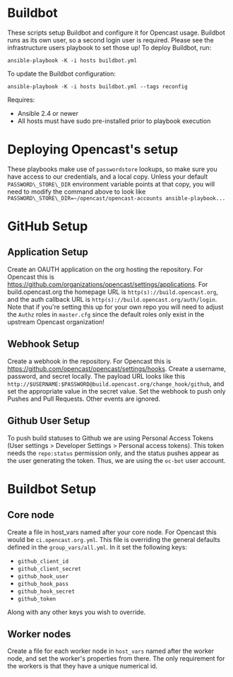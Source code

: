 Buildbot
==========

These scripts setup Buildbot and configure it for Opencast usage.  Buildbot runs as its own user, so a second login user
is required.  Please see the infrastructure users playbook to set those up!  To deploy Buildbot, run:

    ansible-playbook -K -i hosts buildbot.yml

To update the Buildbot configuration:

    ansible-playbook -K -i hosts buildbot.yml --tags reconfig

Requires:
  - Ansible 2.4 or newer
  - All hosts must have sudo pre-installed prior to playbook execution

Deploying Opencast's setup
==========================

These playbooks make use of `passwordstore` lookups, so make sure you have access to our credentials, and a local copy.
Unless your default `PASSWORD\_STORE\_DIR` environment variable points at that copy, you will need to modify the
command above to look like `PASSWORD\_STORE\_DIR=~/opencast/opencast-accounts ansible-playbook...`


GitHub Setup
============

Application Setup
-----------------

Create an OAUTH application on the org hosting the repository.  For Opencast this is
https://github.com/organizations/opencast/settings/applications.  For build.opencast.org the homepage URL is
`http(s)://build.opencast.org`, and the auth callback URL is `http(s)://build.opencast.org/auth/login`.  Note that if
you're setting this up for your own repo you will need to adjust the `Authz` roles in `master.cfg` since the default
roles only exist in the upstream Opencast organization!


Webhook Setup
-------------

Create a webhook in the repository.  For Opencast this is https://github.com/opencast/opencast/settings/hooks.  Create
a username, password, and secret locally.  The payload URL looks like this
`http://$USERNAME:$PASSWORD@build.opencast.org/change_hook/github`, and set the appropriate value in the secret value.
Set the webhook to push only Pushes and Pull Requests.  Other events are ignored.


Github User Setup
-----------------

To push build statuses to Github we are using Personal Access Tokens (User settings > Developer Settings > Personal
access tokens).  This token needs the `repo:status` permission only, and the status pushes appear as the user generating
the token.  Thus, we are using the `oc-bot` user account.

Buildbot Setup
==============

Core node
---------

Create a file in host\_vars named after your core node.  For Opencast this would be `ci.opencast.org.yml`.
This file is overriding the general defaults defined in the `group_vars/all.yml`.  In it set the following keys:

* `github_client_id`
* `github_client_secret`
* `github_hook_user`
* `github_hook_pass`
* `github_hook_secret`
* `github_token`

Along with any other keys you wish to override.

Worker nodes
------------

Create a file for each worker node in `host_vars` named after the worker node, and set the worker's properties from there.
The only requirement for the workers is that they have a unique numerical id.
